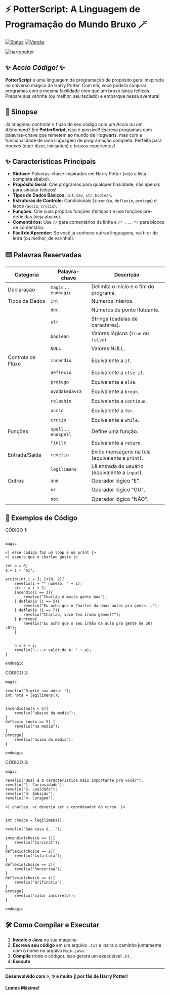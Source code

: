 # ⚡️ PotterScript: A Linguagem de Programação do Mundo Bruxo 🪄

[![Status](https://img.shields.io/badge/Status-Em%20Desenvolvimento-brightgreen.svg)](https://shields.io/)
[![Versão](https://img.shields.io/badge/Versão-1.0-blue.svg)](https://shields.io/)

[![harrypotter](https://media1.tenor.com/m/M9kOGVX74UsAAAAC/abell46s-voldemor.gif)](https://www.youtube.com/watch?v=PIwhCiZeVjg)

## ✨ *Accio Código!* ✨

**PotterScript** é uma linguagem de programação de propósito geral inspirada no universo mágico de Harry Potter. Com ela, você poderá conjurar programas com a mesma facilidade com que um bruxo lança feitiços. Prepare sua varinha (ou melhor, seu teclado) e embarque nessa aventura!

## 📜 Sinopse

Já imaginou controlar o fluxo do seu código com um *Accio* ou um *Alohomora*? Em **PotterScript**, isso é possível! Escreva programas com palavras-chave que remetem ao mundo de Hogwarts, mas com a funcionalidade de uma linguagem de programação completa. Perfeita para *trouxas* (quer dizer, iniciantes) e bruxos experientes!

## ✨ Características Principais

*   **Sintaxe:** Palavras-chave inspiradas em Harry Potter (veja a lista completa abaixo).
*   **Propósito Geral:** Crie programas para qualquer finalidade, não apenas para simular feitiços!
*   **Tipos de Dados Básicos:** `int`, `dec`, `str`, `boolean`.
*   **Estruturas de Controle:** Condicionais (`incendio`, `deflexio`, `protego`) e laços (`accio`, `crucio`).
*   **Funções:** Crie suas próprias funções (feitiços!) e use funções pré-definidas (veja abaixo).
*   **Comentários:** Use `//` para comentários de linha e `/* ... */` para blocos de comentário.
*   **Fácil de Aprender:** Se você já conhece outras linguagens, vai tirar de letra (ou melhor, de varinha!).

## ⌨️ Palavras Reservadas

Categoria | Palavra-chave | Descrição
--------- | ------------- | -----------
Declaração | `magic` ... `endmagic` | Delimita o início e o fim do programa.
Tipos de Dados | `int` | Números inteiros.
ㅤ| `dec` | Números de ponto flutuante.
ㅤ| `str` | Strings (cadeias de caracteres).
ㅤ| `boolean` | Valores lógicos (`true` ou `false`).
ㅤ| `NULL` | Valores NULL.
Controle de Fluxo | `incendio` | Equivalente a `if`.
ㅤ| `deflexio` | Equivalente a `else if`.
ㅤ| `protego` | Equivalente a `else`.
ㅤ| `avadakedavra` | Equivalente a `break`.
ㅤ| `relashio` | Equivalente a `continue`.
ㅤ| `accio` | Equivalente a `for`.
ㅤ| `crucio` | Equivalente a `while`.
Funções | `spell` ... `endspell` | Define uma função.
ㅤ| `finite` | Equivalente a `return`.
Entrada/Saída | `revelio` | Exibe mensagens na tela (equivalente a `print`).
ㅤ| `legilimens` | Lê entrada do usuário (equivalente a `input`).
Outros | `and` | Operador lógico "E".
ㅤ| `or` | Operador lógico "OU".
ㅤ| `not` | Operador lógico "NÃO".

## 🚀 Exemplos de Código

CÓDIGO 1:

```potterscript

magic

<| esse codigo faz um loop e um print |>
<| espero que o charlao goste |>

int a = 0;
a = 1 + "oi"; 

accio(int i = 3; i<10; 2){
    revelio(i + "° numero: " + i);
    str c = i + 2;
    incendio(i == 3){
        revelio("Charlão é muito gente boa");
    } deflexio (i == 5){
        revelio("Eu acho que o Charles da duas aulas pra gente...");
    } deflexio (i == 7){
        revelio("Charlao, voce tem irmão gêmeo??");
    } protego{
        revelio("Eu acho que o seu irmão da aula pra gente de SO! :0");
    }


    a = 5 + i;
    revelio("----> valor do A: " + a);
}

endmagic

```

CÓDIGO 2:


```potterscript
magic

revelio("Digite sua nota: ");
int nota = legilimens();


incendio(nota < 5){
	revelio("abaixo da media");
}
deflexio (nota == 5) {
	revelio("na media");
}
protego{
	revelio("acima da media");
}

endmagic
```

CÓDIGO 3:

```potterscript
magic

revelio("Qual é a caracteristica mais importante pra você?");
revelio("1- Curiosidade");
revelio("2- Lealdade");
revelio("3- Ambição");
revelio("4- Coragem");

<| charlao, vc deveria ser o coordenador do curso. |>


int choice = legilimens();

revelio("Sua casa é...");

incendio(choice == 1){
    revelio("Corvinal");
}
deflexio(choice == 2){
    revelio("Lufa-Lufa");
}
deflexio(choice == 3){
    revelio("Sonserina");
}
deflexio(choice == 4){
    revelio("Grifinória");
}
protego{
    revelio("valor incorreto!);
}

endmagic
```

## 🛠️ Como Compilar e Executar

1.  **Instale o Java** na sua máquina
2.  **Escreva seu código** em um arquivo `.txt` e insira o caminho juntamente com o nome no arquivo `Main.java`.
3.  **Compile** (rode o código). Isso gerará um executável `.kt`.
4.  **Execute**

---

**Desenvolvido com ⚡️, ✨ e muito 🧪 por fãs de Harry Potter!**

**Lumos Máxima!**
